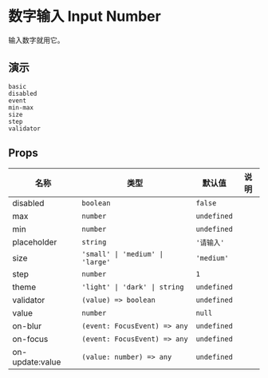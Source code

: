 # 数字输入 Input Number
输入数字就用它。

## 演示
```demo
basic
disabled
event
min-max
size
step
validator
```

## Props
|名称|类型|默认值|说明|
|-|-|-|-|
|disabled|`boolean`|`false`||
|max|`number`|`undefined`||
|min|`number`|`undefined`||
|placeholder|`string`|`'请输入'`||
|size|`'small' \| 'medium' \| 'large'`|`'medium'`||
|step|`number`|`1`||
|theme|`'light' \| 'dark' \| string`|`undefined`||
|validator|`(value) => boolean`|`undefined`||
|value|`number`|`null`||
|on-blur|`(event: FocusEvent) => any`|`undefined`||
|on-focus|`(event: FocusEvent) => any`|`undefined`||
|on-update:value|`(value: number) => any`|`undefined`||
